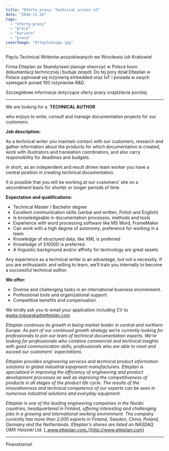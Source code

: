 ```yaml
---
title: "Oferta pracy: Technical writer x5"
date: "2016-11-29"
tags:
  - "oferty-pracy"
  - "praca"
  - "kariera"
  - "praca"
coverImage: "EtteplanLogo.jpg"
---
```


Pięciu Technical Writerów poszukiwanych we Wrocławiu lub Krakowie!

Firma Etteplan ze Skandynawii planuje otworzyć w Polsce biuro dokumentacji
technicznej i buduje zespół. Do tej pory dział Etteplan w Polsce zajmował się
inżynierią embedded oraz IoT i posiada w swych szeregach ponad 100 inżynierów
R&D.

Szczegółowe informacje dotyczące oferty pracy znajdziecie poniżej.

---

We are looking for a  **TECHNICAL AUTHOR**

who enjoys to write, consult and manage documentation projects for our
customers.

**Job description:**

As a technical writer you maintain contact with our customers, research and
gather information about the products for which documentation is created, work
with illustrators and translation coordinators, and also carry responsibility
for deadlines and budgets.

In short, as an independent and result driven team worker you have a central
position in creating technical documentation.

It is possible that you will be working at our customers’ site on a secondment
basis for shorter or longer periods of time.

**Expectation and qualifications:**

- Technical Master / Bachelor degree
- Excellent communication skills (verbal and written, Polish and English)
- Is knowledgeable in documentation processes, methods and tools
- Experience with word processing software like MS Word, FrameMaker
- Can work with a high degree of autonomy, preference for working in a team
- Knowledge of structured data, like XML is preferred
- Knowledge of S1000D is preferred.
- A linguistic background and/or affinity for technology are great assets

Any experience as a technical writer is an advantage, but not a necessity. If
you are enthusiastic and willing to learn, we’ll train you internally to become
a successful technical author.

**We offer:**

- Diverse and challenging tasks in an international business environment.
- Professional tools and organizational support.
- Competitive benefits and compensation.

We kindly ask you to email your application including CV to
[agata.rogowska@etteplan.com](mailto:agata.rogowska@etteplan.com)

_Etteplan continues its growth in being market leader in central and northern
Europe. As part of our continued growth strategy we’re currently looking for
professionals to join our team of technical documentation experts. We’re looking
for professionals who combine commercial and technical insights with good
communication skills; professionals who are able to meet and exceed our
customers’ expectations._

_Etteplan provides engineering services and technical product information
solutions to global industrial equipment manufacturers. Etteplan is specialized
in improving the efficiency of engineering and product development processes as
well as improving the competitiveness of products in all stages of the product
life cycle. The results of the innovativeness and technical competence of our
experts can be seen in numerous industrial solutions and everyday equipment._

_Etteplan is one of the leading engineering companies in the Nordic countries,
headquartered in Finland, offering interesting and challenging jobs in a growing
and international working environment. The company currently has more than 2,000
experts in Finland, Sweden, China, Poland, Germany and the Netherlands.
Etteplan's shares are listed on NASDAQ OMX Helsinki Ltd._
[_www.etteplan.com_](http://www.etteplan.com)

---

Powodzenia!
